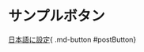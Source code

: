 # サンプルボタン

[日本語に設定](){ .md-button #postButton}

<script>
document.getElementById('postButton').addEventListener('click', function() {
    event.preventDefault();
    fetch('http://127.0.0.1:15520/api/setconfig', {
        method: 'POST',
        headers: {
            'Content-Type': 'application/json'
        },
        body: JSON.stringify(
            {
                "YNC-NEO": 
                {
                    "NativeLanguage": 43
                }
            }        
        )
    })
    .then(response => response.json())
    .then(data => console.log('成功:', data))
    .catch((error) => console.error('エラー:', error));
    return false;
});
</script>